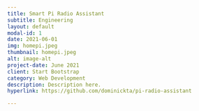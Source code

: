 ```yaml
---
title: Smart Pi Radio Assistant
subtitle: Engineering
layout: default
modal-id: 1
date: 2021-06-01
img: homepi.jpeg
thumbnail: homepi.jpeg
alt: image-alt
project-date: June 2021
client: Start Bootstrap
category: Web Development
description: Description here.
hyperlink: https://github.com/dominickta/pi-radio-assistant

---
```

